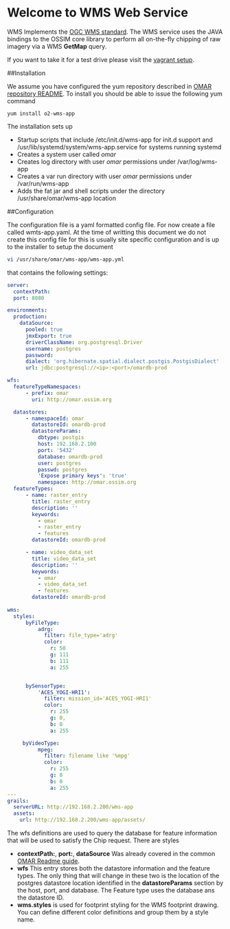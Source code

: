 # Welcome to WMS Web Service
WMS Implements the [OGC WMS standard](http://www.opengeospatial.org/standards/wms).  The WMS service uses the JAVA bindings to the OSSIM core library to perform all on-the-fly chipping of raw imagery via a WMS **GetMap** query.    

If you want to take it for a test drive please visit the [vagrant setup](https://github.com/ossimlabs/ossim-vagrant).

##Installation

We assume you have configured the yum repository described in [OMAR repository README](../../README.md).  To install you should be able to issue the following yum command

```yum
yum install o2-wms-app
```
The installation sets up

* Startup scripts that include /etc/init.d/wms-app for init.d support and /usr/lib/systemd/system/wms-app.service for systems running systemd
* Creates a system user called *omar*
* Creates log directory with user *omar* permissions under /var/log/wms-app
* Creates a var run directory with user *omar* permissions under /var/run/wms-app
* Adds the fat jar and shell scripts under the directory /usr/share/omar/wms-app location

##Configuration

The configuration file is a yaml formatted config file.   For now create a file called wmts-app.yaml.  At the time of writting this document we do not create this config file for this is usually site specific configuration and is up to the installer to setup the document

```bash
vi /usr/share/omar/wms-app/wms-app.yml
```
 that contains the following settings:

```yaml
server:
  contextPath:
  port: 8080

environments:
  production:
    dataSource:
      pooled: true
      jmxExport: true
      driverClassName: org.postgresql.Driver
      username: postgres
      password:
      dialect: 'org.hibernate.spatial.dialect.postgis.PostgisDialect'
      url: jdbc:postgresql://<ip>:<port>/omardb-prod

wfs:
  featureTypeNamespaces:
      - prefix: omar
        uri: http://omar.ossim.org

  datastores:
      - namespaceId: omar
        datastoreId: omardb-prod
        datastoreParams:
          dbtype: postgis
          host: 192.168.2.100
          port: '5432'
          database: omardb-prod
          user: postgres
          passwd: postgres
          'Expose primary keys': 'true'
          namespace: http://omar.ossim.org
  featureTypes:
      - name: raster_entry
        title: raster_entry
        description: ''
        keywords:
          - omar
          - raster_entry
          - features
        datastoreId: omardb-prod

      - name: video_data_set
        title: video_data_set
        description: ''
        keywords:
          - omar
          - video_data_set
          - features
        datastoreId: omardb-prod
        
wms:
  styles:
      byFileType:
          adrg:
            filter: file_type='adrg'
            color:
              r: 50
              g: 111
              b: 111
              a: 255


      bySensorType:
          'ACES_YOGI-HRI1':
            filter: mission_id='ACES_YOGI-HRI1'
            color:
              r: 255
              g: 0,
              b: 0
              a: 255

     byVideoType:
          mpeg:
            filter: filename like '%mpg'
            color:
              r: 255
              g: 0
              b: 0
              a: 255
---
grails:
  serverURL: http://192.168.2.200/wms-app
  assets:
    url: http://192.168.2.200/wms-app/assets/
```
The wfs definitions are used to query the database for feature information that will be used to satisfy the Chip request.  There are styles

* **contextPath:**, **port:**, **dataSource** Was already covered in the common [OMAR Readme guide](../../README.md).
* **wfs** This entry stores both the datastore information and the feature types.  The only thing that will change in these two is the location of the postgres datastore location identified in the **datastoreParams** section by the host, port, and database.  The Feature type uses the database ans the datastore ID.
* **wms.styles** is used for footprint styling for the WMS footprint drawing.  You can define different color definitions and group them by a style name.   
